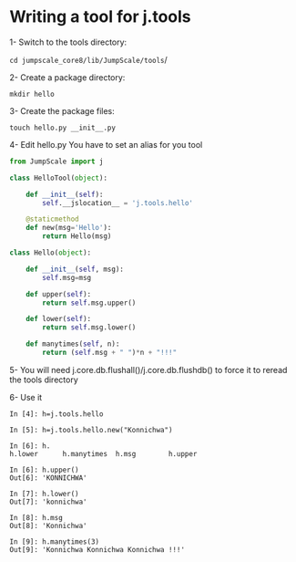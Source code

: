 
# Writing a tool for j.tools

1- Switch to the tools directory:

```cd jumpscale_core8/lib/JumpScale/tools```/

2- Create a package directory:

```mkdir hello```

3- Create the package files:

```touch hello.py __init__.py```

4- Edit hello.py
You have to set an alias for you tool

```python
from JumpScale import j

class HelloTool(object):

    def __init__(self):
        self.__jslocation__ = 'j.tools.hello'

    @staticmethod
    def new(msg='Hello'):
        return Hello(msg)

class Hello(object):

    def __init__(self, msg):
        self.msg=msg

    def upper(self):
        return self.msg.upper()

    def lower(self):
        return self.msg.lower()

    def manytimes(self, n):
        return (self.msg + " ")*n + "!!!"

```
5- You will need j.core.db.flushall()/j.core.db.flushdb() to force it to reread the tools directory

6- Use it
```
In [4]: h=j.tools.hello

In [5]: h=j.tools.hello.new("Konnichwa")

In [6]: h.
h.lower      h.manytimes  h.msg        h.upper      

In [6]: h.upper()
Out[6]: 'KONNICHWA'

In [7]: h.lower()
Out[7]: 'konnichwa'

In [8]: h.msg
Out[8]: 'Konnichwa'

In [9]: h.manytimes(3)
Out[9]: 'Konnichwa Konnichwa Konnichwa !!!'

```